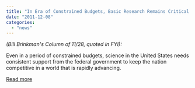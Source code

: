 ```yaml
---
title: "In Era of Constrained Budgets, Basic Research Remains Critical for Nation's Prosperity"
date: "2011-12-08"
categories: 
  - "news"
---
```


_(Bill Brinkman's Column of 11/28, quoted in FYI):_

Even in a period of constrained budgets, science in the United States needs consistent support from the federal government to keep the nation competitive in a world that is rapidly advancing.

[Read more](http://www.insidescience.org/content/era-constrained-budgets-basic-research-remains-critical-nations-prosperity/509)
